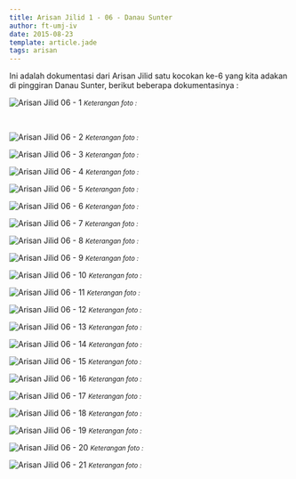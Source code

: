 ```yaml
---
title: Arisan Jilid 1 - 06 - Danau Sunter
author: ft-umj-iv
date: 2015-08-23
template: article.jade
tags: arisan
---
```


Ini adalah dokumentasi dari Arisan Jilid satu kocokan ke-6 yang kita adakan di pinggiran Danau Sunter, berikut beberapa dokumentasinya :

![Arisan Jilid 06 - 1](Arisan-Jilid-06-1.jpg)
<small>_Keterangan foto :_</small>

<br/>
<span class="more"></span>

![Arisan Jilid 06 - 2](Arisan-Jilid-06-2.jpg)
<small>_Keterangan foto :_</small>

![Arisan Jilid 06 - 3](Arisan-Jilid-06-3.jpg)
<small>_Keterangan foto :_</small>

![Arisan Jilid 06 - 4](Arisan-Jilid-06-4.jpg)
<small>_Keterangan foto :_</small>

![Arisan Jilid 06 - 5](Arisan-Jilid-06-5.jpg)
<small>_Keterangan foto :_</small>

![Arisan Jilid 06 - 6](Arisan-Jilid-06-6.jpg)
<small>_Keterangan foto :_</small>

![Arisan Jilid 06 - 7](Arisan-Jilid-06-7.jpg)
<small>_Keterangan foto :_</small>

![Arisan Jilid 06 - 8](Arisan-Jilid-06-8.jpg)
<small>_Keterangan foto :_</small>

![Arisan Jilid 06 - 9](Arisan-Jilid-06-9.jpg)
<small>_Keterangan foto :_</small>

![Arisan Jilid 06 - 10](Arisan-Jilid-06-10.jpg)
<small>_Keterangan foto :_</small>

![Arisan Jilid 06 - 11](Arisan-Jilid-06-11.jpg)
<small>_Keterangan foto :_</small>

![Arisan Jilid 06 - 12](Arisan-Jilid-06-12.jpg)
<small>_Keterangan foto :_</small>

![Arisan Jilid 06 - 13](Arisan-Jilid-06-13.jpg)
<small>_Keterangan foto :_</small>

![Arisan Jilid 06 - 14](Arisan-Jilid-06-14.jpg)
<small>_Keterangan foto :_</small>

![Arisan Jilid 06 - 15](Arisan-Jilid-06-15.jpg)
<small>_Keterangan foto :_</small>

![Arisan Jilid 06 - 16](Arisan-Jilid-06-16.jpg)
<small>_Keterangan foto :_</small>

![Arisan Jilid 06 - 17](Arisan-Jilid-06-17.jpg)
<small>_Keterangan foto :_</small>

![Arisan Jilid 06 - 18](Arisan-Jilid-06-18.jpg)
<small>_Keterangan foto :_</small>

![Arisan Jilid 06 - 19](Arisan-Jilid-06-19.jpg)
<small>_Keterangan foto :_</small>

![Arisan Jilid 06 - 20](Arisan-Jilid-06-20.jpg)
<small>_Keterangan foto :_</small>

![Arisan Jilid 06 - 21](Arisan-Jilid-06-21.jpg)
<small>_Keterangan foto :_</small>